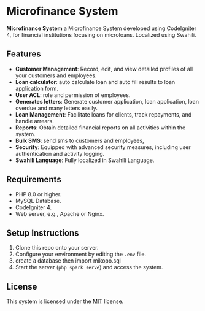 # Microfinance System

**Microfinance System** a Microfinance System developed using CodeIgniter 4, for financial institutions focusing on microloans. Localized using Swahili.

## Features

- **Customer Management**: Record, edit, and view detailed profiles of all your customers and employees.
- **Loan calculator**: auto calculate loan and auto fill results to loan application form.
- **User ACL**: role and permission of employees.
- **Generates letters**: Generate customer application, loan application, loan overdue and many letters easily.
- **Loan Management**: Facilitate loans for clients, track repayments, and handle arrears.
- **Reports**: Obtain detailed financial reports on all activities within the system.
- **Bulk SMS**: send sms to customers and employees,
- **Security**: Equipped with advanced security measures, including user authentication and activity logging.
- **Swahili Language**: Fully localized in Swahili Language.

## Requirements

- PHP 8.0 or higher.
- MySQL Database.
- CodeIgniter 4.
- Web server, e.g., Apache or Nginx.

## Setup Instructions

1. Clone this repo onto your server.
2. Configure your environment by editing the `.env` file.
3. create a database then import mikopo.sql
4. Start the server (`php spark serve`) and access the system.


## License

This system is licensed under the [MIT](LICENSE) license.
